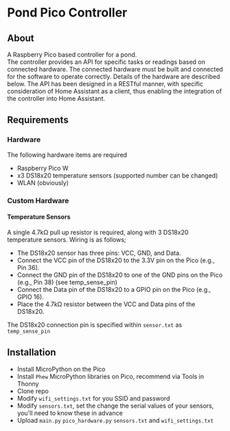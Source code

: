 # Pond Pico Controller
## About
A Raspberry Pico based controller for a pond.  
The controller provides an API for specific tasks or readings based on connected hardware.  The connected hardware must be built and connected for the software to operate correctly.   Details of the hardware are described below. 
The API has been designed in a RESTful manner, with specific consideration of Home Assistant as a client, thus enabling the integration of the controller into Home Assistant.
 
## Requirements

### Hardware
The following hardware items are required
* Raspberry Pico W
* x3 DS18x20 temperature sensors (supported number can be changed)
* WLAN (obviously)

### Custom Hardware
#### Temperature Sensors
A single 4.7kΩ pull up resistor is required, along with 3 DS18x20 temperature sensors. 
Wiring is as follows; 
* The DS18x20 sensor has three pins: VCC, GND, and Data.
* Connect the VCC pin of the DS18x20 to the 3.3V pin on the Pico (e.g., Pin 36).
* Connect the GND pin of the DS18x20 to one of the GND pins on the Pico (e.g., Pin 38) (see temp_sense_pin)
* Connect the Data pin of the DS18x20 to a GPIO pin on the Pico (e.g., GPIO 16).
* Place the 4.7kΩ resistor between the VCC and Data pins of the DS18x20.

The DS18x20 connection pin is specified within ``sensor.txt`` as ``temp_sense_pin``

## Installation
* Install MicroPython on the Pico
* Install ``Phew`` MicroPython libraries on Pico, recommend via Tools in Thonny 
* Clone repo
* Modify ``wifi_settings.txt`` for you SSID and password
* Modify ``sensors.txt``, set the change the serial values of your sensors, you'll need to know these in advance
* Upload ``main.py`` ``pico_hardware.py`` ``sensors.txt`` and ``wifi_settings.txt``
